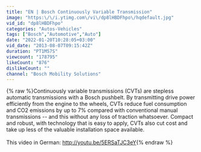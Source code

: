 ```yaml
---
title: "EN | Bosch Continuously Variable Transmission"
image: "https:\/\/i.ytimg.com\/vi\/dp8lHBDFhpo\/hqdefault.jpg"
vid_id: "dp8lHBDFhpo"
categories: "Autos-Vehicles"
tags: ["Bosch","Automotive","Auto"]
date: "2022-01-20T10:28:05+03:00"
vid_date: "2013-08-07T09:15:42Z"
duration: "PT1M57S"
viewcount: "178795"
likeCount: "876"
dislikeCount: ""
channel: "Bosch Mobility Solutions"
---
```

{% raw %}Continuously variable transmissions (CVTs) are stepless automatic transmissions with a Bosch pushbelt. By transmitting drive power efficiently from the engine to the wheels, CVTs reduce fuel consumption and CO2 emissions by up to 7% compared with conventional manual transmissions -- and this without any loss of traction whatsoever. Compact and robust, with technology that is easy to apply, CVTs also cut cost and take up less of the valuable installation space available.<br /><br />This video in German: <a rel="nofollow" target="blank" href="http://youtu.be/5ERSaTJC3eY">http://youtu.be/5ERSaTJC3eY</a>{% endraw %}
